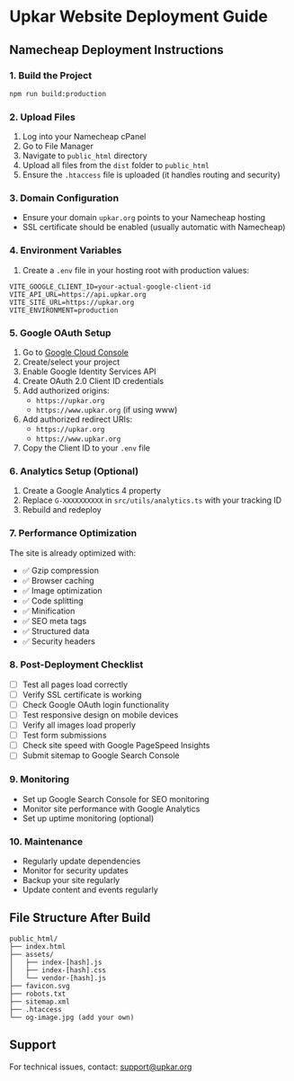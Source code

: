 # Upkar Website Deployment Guide

## Namecheap Deployment Instructions

### 1. Build the Project
```bash
npm run build:production
```

### 2. Upload Files
1. Log into your Namecheap cPanel
2. Go to File Manager
3. Navigate to `public_html` directory
4. Upload all files from the `dist` folder to `public_html`
5. Ensure the `.htaccess` file is uploaded (it handles routing and security)

### 3. Domain Configuration
- Ensure your domain `upkar.org` points to your Namecheap hosting
- SSL certificate should be enabled (usually automatic with Namecheap)

### 4. Environment Variables
1. Create a `.env` file in your hosting root with production values:
```
VITE_GOOGLE_CLIENT_ID=your-actual-google-client-id
VITE_API_URL=https://api.upkar.org
VITE_SITE_URL=https://upkar.org
VITE_ENVIRONMENT=production
```

### 5. Google OAuth Setup
1. Go to [Google Cloud Console](https://console.developers.google.com/)
2. Create/select your project
3. Enable Google Identity Services API
4. Create OAuth 2.0 Client ID credentials
5. Add authorized origins:
   - `https://upkar.org`
   - `https://www.upkar.org` (if using www)
6. Add authorized redirect URIs:
   - `https://upkar.org`
   - `https://www.upkar.org`
7. Copy the Client ID to your `.env` file

### 6. Analytics Setup (Optional)
1. Create a Google Analytics 4 property
2. Replace `G-XXXXXXXXXX` in `src/utils/analytics.ts` with your tracking ID
3. Rebuild and redeploy

### 7. Performance Optimization
The site is already optimized with:
- ✅ Gzip compression
- ✅ Browser caching
- ✅ Image optimization
- ✅ Code splitting
- ✅ Minification
- ✅ SEO meta tags
- ✅ Structured data
- ✅ Security headers

### 8. Post-Deployment Checklist
- [ ] Test all pages load correctly
- [ ] Verify SSL certificate is working
- [ ] Check Google OAuth login functionality
- [ ] Test responsive design on mobile devices
- [ ] Verify all images load properly
- [ ] Test form submissions
- [ ] Check site speed with Google PageSpeed Insights
- [ ] Submit sitemap to Google Search Console

### 9. Monitoring
- Set up Google Search Console for SEO monitoring
- Monitor site performance with Google Analytics
- Set up uptime monitoring (optional)

### 10. Maintenance
- Regularly update dependencies
- Monitor for security updates
- Backup your site regularly
- Update content and events regularly

## File Structure After Build
```
public_html/
├── index.html
├── assets/
│   ├── index-[hash].js
│   ├── index-[hash].css
│   └── vendor-[hash].js
├── favicon.svg
├── robots.txt
├── sitemap.xml
├── .htaccess
└── og-image.jpg (add your own)
```

## Support
For technical issues, contact: support@upkar.org